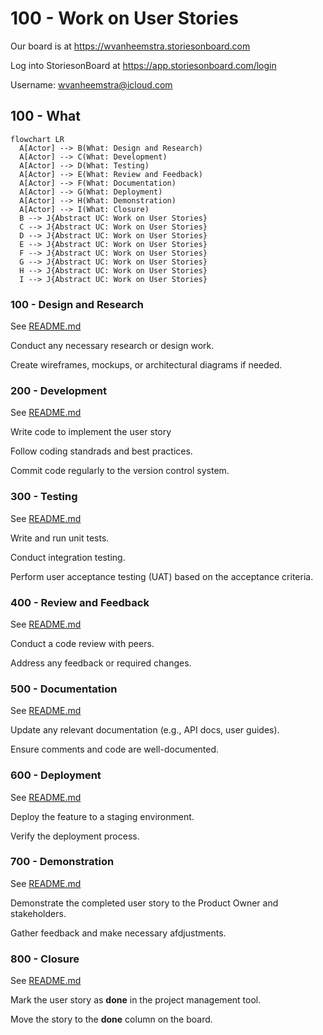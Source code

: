 # 100 - Work on User Stories

Our board is at https://wvanheemstra.storiesonboard.com

Log into StoriesonBoard at https://app.storiesonboard.com/login

Username: wvanheemstra@icloud.com

## 100 - What

```mermaid
flowchart LR
  A[Actor] --> B(What: Design and Research)
  A[Actor] --> C(What: Development)
  A[Actor] --> D(What: Testing)
  A[Actor] --> E(What: Review and Feedback)
  A[Actor] --> F(What: Documentation)
  A[Actor] --> G(What: Deployment)
  A[Actor] --> H(What: Demonstration)
  A[Actor] --> I(What: Closure)
  B --> J{Abstract UC: Work on User Stories}
  C --> J{Abstract UC: Work on User Stories}
  D --> J{Abstract UC: Work on User Stories}
  E --> J{Abstract UC: Work on User Stories}
  F --> J{Abstract UC: Work on User Stories}
  G --> J{Abstract UC: Work on User Stories}
  H --> J{Abstract UC: Work on User Stories}
  I --> J{Abstract UC: Work on User Stories}
```

### 100 - Design and Research

See [README.md](./100/100/README.md)

Conduct any necessary research or design work.

Create wireframes, mockups, or architectural diagrams if needed.

### 200 - Development

See [README.md](./100/200/README.md)

Write code to implement the user story

Follow coding standrads and best practices.

Commit code regularly to the version control system.

### 300 - Testing

See [README.md](./100/300/README.md)

Write and run unit tests.

Conduct integration testing.

Perform user acceptance testing (UAT) based on the acceptance criteria.

### 400 - Review and Feedback

See [README.md](./100/400/README.md)

Conduct a code review with peers.

Address any feedback or required changes.

### 500 - Documentation

See [README.md](./100/500/README.md)

Update any relevant documentation (e.g., API docs, user guides).

Ensure comments and code are well-documented.

### 600 - Deployment

See [README.md](./100/600/README.md)

Deploy the feature to a staging environment.

Verify the deployment process.

### 700 - Demonstration

See [README.md](./100/700/README.md)

Demonstrate the completed user story to the Product Owner and stakeholders.

Gather feedback and make necessary afdjustments.

### 800 - Closure

See [README.md](./100/800/README.md)

Mark the user story as **done** in the project management tool.

Move the story to the **done** column on the board.
